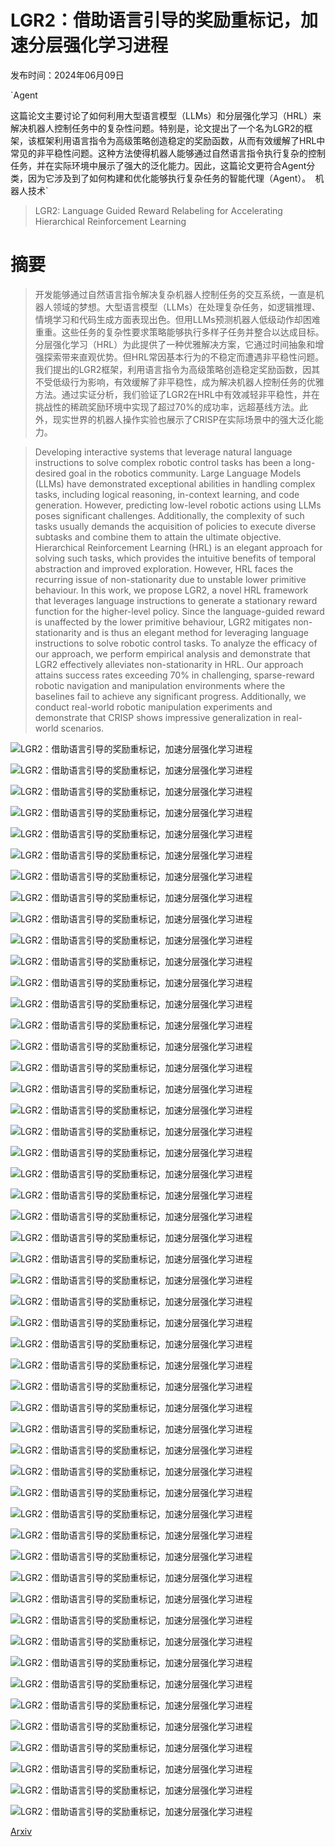 # LGR2：借助语言引导的奖励重标记，加速分层强化学习进程

发布时间：2024年06月09日

`Agent

这篇论文主要讨论了如何利用大型语言模型（LLMs）和分层强化学习（HRL）来解决机器人控制任务中的复杂性问题。特别是，论文提出了一个名为LGR2的框架，该框架利用语言指令为高级策略创造稳定的奖励函数，从而有效缓解了HRL中常见的非平稳性问题。这种方法使得机器人能够通过自然语言指令执行复杂的控制任务，并在实际环境中展示了强大的泛化能力。因此，这篇论文更符合Agent分类，因为它涉及到了如何构建和优化能够执行复杂任务的智能代理（Agent）。` `机器人技术`

> LGR2: Language Guided Reward Relabeling for Accelerating Hierarchical Reinforcement Learning

# 摘要

> 开发能够通过自然语言指令解决复杂机器人控制任务的交互系统，一直是机器人领域的梦想。大型语言模型（LLMs）在处理复杂任务，如逻辑推理、情境学习和代码生成方面表现出色。但用LLMs预测机器人低级动作却困难重重。这些任务的复杂性要求策略能够执行多样子任务并整合以达成目标。分层强化学习（HRL）为此提供了一种优雅解决方案，它通过时间抽象和增强探索带来直观优势。但HRL常因基本行为的不稳定而遭遇非平稳性问题。我们提出的LGR2框架，利用语言指令为高级策略创造稳定奖励函数，因其不受低级行为影响，有效缓解了非平稳性，成为解决机器人控制任务的优雅方法。通过实证分析，我们验证了LGR2在HRL中有效减轻非平稳性，并在挑战性的稀疏奖励环境中实现了超过70%的成功率，远超基线方法。此外，现实世界的机器人操作实验也展示了CRISP在实际场景中的强大泛化能力。

> Developing interactive systems that leverage natural language instructions to solve complex robotic control tasks has been a long-desired goal in the robotics community. Large Language Models (LLMs) have demonstrated exceptional abilities in handling complex tasks, including logical reasoning, in-context learning, and code generation. However, predicting low-level robotic actions using LLMs poses significant challenges. Additionally, the complexity of such tasks usually demands the acquisition of policies to execute diverse subtasks and combine them to attain the ultimate objective. Hierarchical Reinforcement Learning (HRL) is an elegant approach for solving such tasks, which provides the intuitive benefits of temporal abstraction and improved exploration. However, HRL faces the recurring issue of non-stationarity due to unstable lower primitive behaviour. In this work, we propose LGR2, a novel HRL framework that leverages language instructions to generate a stationary reward function for the higher-level policy. Since the language-guided reward is unaffected by the lower primitive behaviour, LGR2 mitigates non-stationarity and is thus an elegant method for leveraging language instructions to solve robotic control tasks. To analyze the efficacy of our approach, we perform empirical analysis and demonstrate that LGR2 effectively alleviates non-stationarity in HRL. Our approach attains success rates exceeding 70$\%$ in challenging, sparse-reward robotic navigation and manipulation environments where the baselines fail to achieve any significant progress. Additionally, we conduct real-world robotic manipulation experiments and demonstrate that CRISP shows impressive generalization in real-world scenarios.

![LGR2：借助语言引导的奖励重标记，加速分层强化学习进程](../../../paper_images/2406.05881/x1.png)

![LGR2：借助语言引导的奖励重标记，加速分层强化学习进程](../../../paper_images/2406.05881/maze_success_rate.png)

![LGR2：借助语言引导的奖励重标记，加速分层强化学习进程](../../../paper_images/2406.05881/pick_success_rate.png)

![LGR2：借助语言引导的奖励重标记，加速分层强化学习进程](../../../paper_images/2406.05881/bin_success_rate.png)

![LGR2：借助语言引导的奖励重标记，加速分层强化学习进程](../../../paper_images/2406.05881/kitchen_success_rate.png)

![LGR2：借助语言引导的奖励重标记，加速分层强化学习进程](../../../paper_images/2406.05881/x2.png)

![LGR2：借助语言引导的奖励重标记，加速分层强化学习进程](../../../paper_images/2406.05881/maze_no_her_success_rate.png)

![LGR2：借助语言引导的奖励重标记，加速分层强化学习进程](../../../paper_images/2406.05881/pick_no_her_success_rate.png)

![LGR2：借助语言引导的奖励重标记，加速分层强化学习进程](../../../paper_images/2406.05881/bin_no_her_success_rate.png)

![LGR2：借助语言引导的奖励重标记，加速分层强化学习进程](../../../paper_images/2406.05881/kitchen_no_her_success_rate.png)

![LGR2：借助语言引导的奖励重标记，加速分层强化学习进程](../../../paper_images/2406.05881/x3.png)

![LGR2：借助语言引导的奖励重标记，加速分层强化学习进程](../../../paper_images/2406.05881/x4.png)

![LGR2：借助语言引导的奖励重标记，加速分层强化学习进程](../../../paper_images/2406.05881/x5.png)

![LGR2：借助语言引导的奖励重标记，加速分层强化学习进程](../../../paper_images/2406.05881/x6.png)

![LGR2：借助语言引导的奖励重标记，加速分层强化学习进程](../../../paper_images/2406.05881/x7.png)

![LGR2：借助语言引导的奖励重标记，加速分层强化学习进程](../../../paper_images/2406.05881/x8.png)

![LGR2：借助语言引导的奖励重标记，加速分层强化学习进程](../../../paper_images/2406.05881/x9.png)

![LGR2：借助语言引导的奖励重标记，加速分层强化学习进程](../../../paper_images/2406.05881/x10.png)

![LGR2：借助语言引导的奖励重标记，加速分层强化学习进程](../../../paper_images/2406.05881/x11.png)

![LGR2：借助语言引导的奖励重标记，加速分层强化学习进程](../../../paper_images/2406.05881/x12.png)

![LGR2：借助语言引导的奖励重标记，加速分层强化学习进程](../../../paper_images/2406.05881/x13.png)

![LGR2：借助语言引导的奖励重标记，加速分层强化学习进程](../../../paper_images/2406.05881/x14.png)

![LGR2：借助语言引导的奖励重标记，加速分层强化学习进程](../../../paper_images/2406.05881/x15.png)

![LGR2：借助语言引导的奖励重标记，加速分层强化学习进程](../../../paper_images/2406.05881/x16.png)

![LGR2：借助语言引导的奖励重标记，加速分层强化学习进程](../../../paper_images/2406.05881/x17.png)

![LGR2：借助语言引导的奖励重标记，加速分层强化学习进程](../../../paper_images/2406.05881/x18.png)

![LGR2：借助语言引导的奖励重标记，加速分层强化学习进程](../../../paper_images/2406.05881/x19.png)

![LGR2：借助语言引导的奖励重标记，加速分层强化学习进程](../../../paper_images/2406.05881/x20.png)

![LGR2：借助语言引导的奖励重标记，加速分层强化学习进程](../../../paper_images/2406.05881/x21.png)

![LGR2：借助语言引导的奖励重标记，加速分层强化学习进程](../../../paper_images/2406.05881/x22.png)

![LGR2：借助语言引导的奖励重标记，加速分层强化学习进程](../../../paper_images/2406.05881/x23.png)

![LGR2：借助语言引导的奖励重标记，加速分层强化学习进程](../../../paper_images/2406.05881/x24.png)

![LGR2：借助语言引导的奖励重标记，加速分层强化学习进程](../../../paper_images/2406.05881/x25.png)

![LGR2：借助语言引导的奖励重标记，加速分层强化学习进程](../../../paper_images/2406.05881/x26.png)

![LGR2：借助语言引导的奖励重标记，加速分层强化学习进程](../../../paper_images/2406.05881/x27.png)

![LGR2：借助语言引导的奖励重标记，加速分层强化学习进程](../../../paper_images/2406.05881/x28.png)

![LGR2：借助语言引导的奖励重标记，加速分层强化学习进程](../../../paper_images/2406.05881/x29.png)

![LGR2：借助语言引导的奖励重标记，加速分层强化学习进程](../../../paper_images/2406.05881/x30.png)

![LGR2：借助语言引导的奖励重标记，加速分层强化学习进程](../../../paper_images/2406.05881/x31.png)

![LGR2：借助语言引导的奖励重标记，加速分层强化学习进程](../../../paper_images/2406.05881/x32.png)

![LGR2：借助语言引导的奖励重标记，加速分层强化学习进程](../../../paper_images/2406.05881/x33.png)

![LGR2：借助语言引导的奖励重标记，加速分层强化学习进程](../../../paper_images/2406.05881/x34.png)

![LGR2：借助语言引导的奖励重标记，加速分层强化学习进程](../../../paper_images/2406.05881/x35.png)

![LGR2：借助语言引导的奖励重标记，加速分层强化学习进程](../../../paper_images/2406.05881/x36.png)

![LGR2：借助语言引导的奖励重标记，加速分层强化学习进程](../../../paper_images/2406.05881/x37.png)

![LGR2：借助语言引导的奖励重标记，加速分层强化学习进程](../../../paper_images/2406.05881/x38.png)

![LGR2：借助语言引导的奖励重标记，加速分层强化学习进程](../../../paper_images/2406.05881/x39.png)

![LGR2：借助语言引导的奖励重标记，加速分层强化学习进程](../../../paper_images/2406.05881/x40.png)

![LGR2：借助语言引导的奖励重标记，加速分层强化学习进程](../../../paper_images/2406.05881/x41.png)

![LGR2：借助语言引导的奖励重标记，加速分层强化学习进程](../../../paper_images/2406.05881/x42.png)

![LGR2：借助语言引导的奖励重标记，加速分层强化学习进程](../../../paper_images/2406.05881/x43.png)

[Arxiv](https://arxiv.org/abs/2406.05881)
